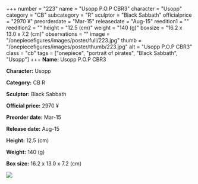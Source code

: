+++
number = "223"
name = "Usopp P.O.P CBR3"
character = "Usopp"
category = "CB"
subcategory = "R"
sculptor = "Black Sabbath"
officialprice = "2970 ¥"
preorderdate = "Mar-15"
releasedate = "Aug-15"
reedition1 = ""
reedition2 = ""
height = "12.5 (cm)"
weight = "140 (g)"
boxsize = "16.2 x 13.0 x 7.2 (cm)"
observations = ""
image = "/onepiecefigures/images/poster/full/223.jpg"
thumb = "/onepiecefigures/images/poster/thumb/223.jpg"
alt = "Usopp P.O.P CBR3"
class = "cb"
tags = ["onepiece", "portrait of pirates", "Black Sabbath", "Usopp"]
+++
**Name:** Usopp P.O.P CBR3

**Character:** Usopp

**Category:** CB  R 

**Sculptor:** Black Sabbath

**Official price:** 2970 ¥

**Preorder date:** Mar-15

**Release date:** Aug-15

**Height:** 12.5 (cm)

**Weight:** 140 (g)

**Box size:** 16.2 x 13.0 x 7.2 (cm)

<img src="/onepiecefigures/images/poster/thumb/223.jpg">